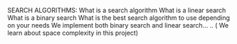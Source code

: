 SEARCH ALGORITHMS:
What is a search algorithm
What is a linear search
What is a binary search
What is the best search algorithm to use depending on your needs
We implement both binary search and linear search... .. ( We learn about space complexity in this project)